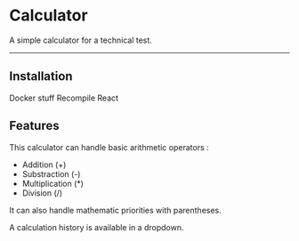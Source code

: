 # Calculator
A simple calculator for a technical test.

----------------

## Installation

Docker stuff
Recompile React

## Features

This calculator can handle basic arithmetic operators :
* Addition (+)
* Substraction (-)
* Multiplication (*)
* Division (/)

It can also handle mathematic priorities with parentheses.

A calculation history is available in a dropdown.